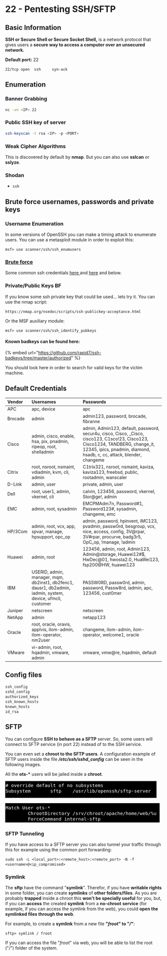 # 22 - Pentesting SSH/SFTP

## B**asic Information**

**SSH or Secure Shell or Secure Socket Shell,** is a network protocol that gives users a **secure way to access a computer over an unsecured network.**

**Default port:** 22

```text
22/tcp open  ssh     syn-ack
```

## **Enumeration**

### **Banner Grabbing**

```bash
nc -vn <IP> 22
```

### Public SSH key of server

```bash
ssh-keyscan -t rsa <IP> -p <PORT>
```

### Weak Cipher Algorithms

This is discovered by default by **nmap**. But you can also use **sslcan** or **sslyze**.

### Shodan

* `ssh`

## Brute force usernames, passwords and private keys

### Username Enumeration

In some versions of OpenSSH you can make a timing attack to enumerate users. You can use a metasploit module in order to exploit this:

```text
msf> use scanner/ssh/ssh_enumusers
```

### [Brute force](../brute-force.md#ssh)

Some common ssh credentials [here ](https://github.com/danielmiessler/SecLists/blob/master/Passwords/Default-Credentials/ssh-betterdefaultpasslist.txt)and [here](https://github.com/danielmiessler/SecLists/blob/master/Passwords/Common-Credentials/top-20-common-SSH-passwords.txt) and below.

### Private/Public Keys BF

If you know some ssh private key that could be used... lets try it. You can use the nmap script:

```text
https://nmap.org/nsedoc/scripts/ssh-publickey-acceptance.html
```

Or the MSF auxiliary module:

```text
msf> use scanner/ssh/ssh_identify_pubkeys
```

#### Known badkeys can be found here:

{% embed url="https://github.com/rapid7/ssh-badkeys/tree/master/authorized" %}

You should look here in order to search for valid keys for the victim machine.

## Default Credentials

| **Vendor** | **Usernames** | **Passwords** |
| :--- | :--- | :--- |
| APC | apc, device | apc |
| Brocade | admin | admin123, password, brocade, fibranne |
| Cisco | admin, cisco, enable, hsa, pix, pnadmin, ripeop, root, shelladmin | admin, Admin123, default, password, secur4u, cisco, Cisco, \_Cisco, cisco123, C1sco!23, Cisco123, Cisco1234, TANDBERG, change\_it, 12345, ipics, pnadmin, diamond, hsadb, c, cc, attack, blender, changeme |
| Citrix | root, nsroot, nsmaint, vdiadmin, kvm, cli, admin | C1trix321, nsroot, nsmaint, kaviza, kaviza123, freebsd, public, rootadmin, wanscaler |
| D-Link | admin, user | private, admin, user |
| Dell | root, user1, admin, vkernel, cli | calvin, 123456, password, vkernel, Stor@ge!, admin |
| EMC | admin, root, sysadmin | EMCPMAdm7n, Password\#1, Password123\#, sysadmin, changeme, emc |
| HP/3Com | admin, root, vcx, app, spvar, manage, hpsupport, opc\_op | admin, password, hpinvent, iMC123, pvadmin, passw0rd, besgroup, vcx, nice, access, config, 3V@rpar, 3V\#rpar, procurve, badg3r5, OpC\_op, !manage, !admin |
| Huawei | admin, root | 123456, admin, root, Admin123, Admin@storage, Huawei12\#$, HwDec@01, hwosta2.0, HuaWei123, fsp200@HW, huawei123 |
| IBM | USERID, admin, manager, mqm, db2inst1, db2fenc1, dausr1, db2admin, iadmin, system, device, ufmcli, customer | PASSW0RD, passw0rd, admin, password, Passw8rd, iadmin, apc, 123456, cust0mer |
| Juniper | netscreen | netscreen |
| NetApp | admin | netapp123 |
| Oracle | root, oracle, oravis, applvis, ilom-admin, ilom-operator, nm2user | changeme, ilom-admin, ilom-operator, welcome1, oracle |
| VMware | vi-admin, root, hqadmin, vmware, admin | vmware, vmw@re, hqadmin, default |

## Config files

```text
ssh_config
sshd_config
authorized_keys
ssh_known_hosts
known_hosts
id_rsa
```

## SFTP

You can configure **SSH to behave as a SFTP** server. So, some users will connect to SFTP service \(in port 22\) instead of to the SSH service.

You can even set a **chroot to the SFTP users**. A configuration example of SFTP users inside the file _**/etc/ssh/sshd\_config**_ can be seen in the following images.

All the **ots-\*** users will be jailed inside a **chroot**.

![](../.gitbook/assets/image%20%28197%29.png)

![](../.gitbook/assets/image%20%28337%29.png)

### SFTP Tunneling

If you have access to a SFTP server you can also tunnel your traffic through this for example using the common port forwarding:

```text
sudo ssh -L <local_port>:<remote_host>:<remote_port> -N -f <username>@<ip_compromised> 
```

### Symlink

The **sftp** have the command "**symlink**". Therefor, if you have **writable rights** in some folder, you can create **symlinks** of **other folders/files**. As you are probably **trapped** inside a chroot this **won't be specially useful** for you, but, if you can **access** the created **symlink** from a **no-chroot** **service** \(for example, if you can access the symlink from the web\), you could **open the symlinked files through the web**.

For example, to create a **symlink** from a new file **"**_**froot**_**" to "**_**/**_**"**:

```text
sftp> symlink / froot
```

If you can access the file "_froot_" via web, you will be able to list the root \("/"\) folder of the system.

